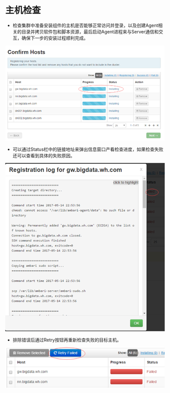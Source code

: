# 主机检查

* 检查集群中准备安装组件的主机是否能够正常访问并登录，以及创建Agent相关的目录并拷贝软件包和脚本资源，最后启动Agent进程来与Server通信和交互，确保下一步的安装过程顺利完成。

![](/assets/4.6-check.png)

* 可以通过Status栏中的链接地址来弹出信息窗口产看检查进度，如果检查失败还可以查看到具体的失败原因。

![](/assets/4.5-msg.png)

* 排除错误后通过Retry按钮再重新检查失败的目标主机。

![](/assets/4.5-retry.png)

